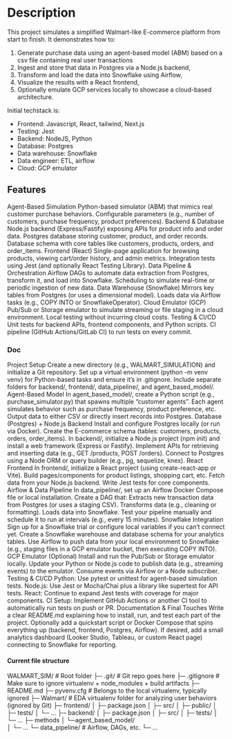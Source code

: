 # Description
This project simulates a simplified Walmart-like E-commerce platform from start to finish. It demonstrates how to:

1. Generate purchase data using an agent-based model (ABM) based on a csv file containing real user transactions
2. Ingest and store that data in Postgres via a Node.js backend,
3. Transform and load the data into Snowflake using Airflow,
4. Visualize the results with a React frontend,
5. Optionally emulate GCP services locally to showcase a cloud-based architecture.


Initial techstack is:
- Frontend: Javascript, React, tailwind, Next.js
- Testing: Jest
- Backend: NodeJS, Python
- Database: Postgres
- Data warehouse: Snowflake
- Data engineer: ETL, airflow
- Cloud: GCP emulator


## Features 
Agent-Based Simulation
Python-based simulator (ABM) that mimics real customer purchase behaviors.
Configurable parameters (e.g., number of customers, purchase frequency, product preferences).
Backend & Database
Node.js backend (Express/Fastify) exposing APIs for product info and order data.
Postgres database storing customer, product, and order records.
Database schema with core tables like customers, products, orders, and order_items.
Frontend (React)
Single-page application for browsing products, viewing cart/order history, and admin metrics.
Integration tests using Jest (and optionally React Testing Library).
Data Pipeline & Orchestration
Airflow DAGs to automate data extraction from Postgres, transform it, and load into Snowflake.
Scheduling to simulate real-time or periodic ingestion of new data.
Data Warehouse (Snowflake)
Mirrors key tables from Postgres (or uses a dimensional model).
Loads data via Airflow tasks (e.g., COPY INTO or SnowflakeOperator).
Cloud Emulator (GCP)
Pub/Sub or Storage emulator to simulate streaming or file staging in a cloud environment.
Local testing without incurring cloud costs.
Testing & CI/CD
Unit tests for backend APIs, frontend components, and Python scripts.
CI pipeline (GitHub Actions/GitLab CI) to run tests on every commit.

### Doc
Project Setup
Create a new directory (e.g., WALMART_SIMULATION) and initialize a Git repository.
Set up a virtual environment (python -m venv venv) for Python-based tasks and ensure it’s in .gitignore.
Include separate folders for backend/, frontend/, data_pipeline/, and agent_based_model/.
Agent-Based Model
In agent_based_model/, create a Python script (e.g., purchase_simulator.py) that spawns multiple “customer agents”.
Each agent simulates behavior such as purchase frequency, product preference, etc.
Output data to either CSV or directly insert records into Postgres.
Database (Postgres) + Node.js Backend
Install and configure Postgres locally (or run via Docker).
Create the E-commerce schema (tables: customers, products, orders, order_items).
In backend/, initialize a Node.js project (npm init) and install a web framework (Express or Fastify).
Implement APIs for retrieving and inserting data (e.g., GET /products, POST /orders).
Connect to Postgres using a Node ORM or query builder (e.g., pg, sequelize, knex).
React Frontend
In frontend/, initialize a React project (using create-react-app or Vite).
Build pages/components for product listings, shopping cart, etc.
Fetch data from your Node.js backend.
Write Jest tests for core components.
Airflow & Data Pipeline
In data_pipeline/, set up an Airflow Docker Compose file or local installation.
Create a DAG that:
Extracts new transaction data from Postgres (or uses a staging CSV).
Transforms data (e.g., cleaning or formatting).
Loads data into Snowflake.
Test your pipeline manually and schedule it to run at intervals (e.g., every 15 minutes).
Snowflake Integration
Sign up for a Snowflake trial or configure local variables if you can’t connect yet.
Create a Snowflake warehouse and database schema for your analytics tables.
Use Airflow to push data from your local environment to Snowflake (e.g., staging files in a GCP emulator bucket, then executing COPY INTO).
GCP Emulator (Optional)
Install and run the Pub/Sub or Storage emulator locally.
Update your Python or Node.js code to publish data (e.g., streaming events) to the emulator.
Consume events via Airflow or a Node subscriber.
Testing & CI/CD
Python: Use pytest or unittest for agent-based simulation tests.
Node.js: Use Jest or Mocha/Chai plus a library like supertest for API tests.
React: Continue to expand Jest tests with coverage for major components.
CI Setup: Implement GitHub Actions or another CI tool to automatically run tests on push or PR.
Documentation & Final Touches
Write a clear README.md explaining how to install, run, and test each part of the project.
Optionally add a quickstart script or Docker Compose that spins everything up (backend, frontend, Postgres, Airflow).
If desired, add a small analytics dashboard (Looker Studio, Tableau, or custom React page) connecting to Snowflake for reporting.


#### Current file structure
WALMART_SIM/                   # Root folder
├─ .git/                       # Git repo goes here
├─ .gitignore                  # Make sure to ignore virtualenv + node_modules + build artifacts
├─ README.md
├─ pyvenv.cfg                  # Belongs to the local virtualenv, typically ignored
├─ Walmart/                    # EDA virtualenv folder for analyzing user behaviors (ignored by Git)
├─ frontend/
│   ├─ package.json
│   ├─ src/
│   ├─ public/
│   ├─ tests/
│   └─ ...
├─ backend/
│   ├─ package.json
│   ├─ src/
│   ├─ tests/
│   └─ ...
├─ methods
│   └─agent_based_model/       
│       └─ ...
└─ data_pipeline/              # Airflow, DAGs, etc.
    └─ ...

